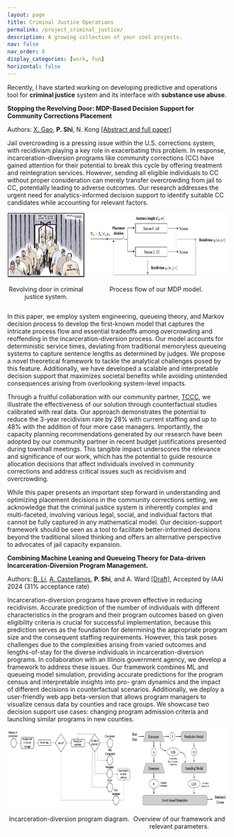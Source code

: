 ```yaml
---
layout: page
title: Criminal Justice Operations
permalink: /project_criminal_justice/
description: A growing collection of your cool projects.
nav: false
nav_order: 8
display_categories: [work, fun]
horizontal: false
---
```


Recently, I have started working on developing predictive and operations tool for **criminal justice** system and its interface with **substance use abuse**.

**Stopping the Revolving Door: MDP-Based Decision Support for Community Corrections Placement**

Authors: <ins>X. Gao</ins>, **P. Shi**, N. Kong [[Abstract and full paper]](https://papers.ssrn.com/sol3/papers.cfm?abstract_id=4672337)

Jail overcrowding is a pressing issue within the U.S. corrections system, with recidivism playing a key role in exacerbating this problem. In response, incarceration-diversion programs like community corrections (CC) have gained attention for their potential to break this cycle by offering treatment and reintegration services. However, sending all eligible individuals to CC without proper consideration can merely transfer overcrowding from jail to CC, potentially leading to adverse outcomes. Our research addresses the urgent need for analytics-informed decision support to identify suitable CC candidates while accounting for relevant factors. 

<div style="display: flex; justify-content: space-around;">
  <div style="text-align: center;">
    <img src="/assets/img/CC_revolving_door.png" alt="Alt text for image 1" style="width: auto; height: 150px;">
    <p>Revolving door in criminal justice system.</p>
  </div>
  <div style="text-align: center;">
    <img src="/assets/img/CC_model.png" alt="Alt text for image 2" style="width: auto; height: 150px;">
    <p>Process flow of our MDP model.</p>
  </div>
</div>

In this paper, we employ system engineering, queueing theory, and Markov decision process to develop the first-known model that captures the intricate process flow and essential tradeoffs among overcrowding and reoffending in the incarceration-diversion process. Our model accounts for deterministic service times, deviating from traditional memoryless queueing systems to capture sentence lengths as determined by judges. We propose a novel theoretical framework to tackle the analytical challenges posed by this feature. Additionally, we have developed a scalable and interpretable decision support that maximizes societal benefits while avoiding unintended consequences arising from overlooking system-level impacts.

Through a fruitful collaboration with our community partner, [TCCC](https://www.tippecanoe.in.gov/434/Community-Corrections), we illustrate the effectiveness of our solution through counterfactual studies calibrated with real data. Our approach demonstrates the potential to reduce the 3-year recidivism rate by 28% with current staffing and up to 48% with the addition of four more case managers. Importantly, the capacity planning recommendations generated by our research have been adopted by our community partner in recent budget justifications presented during townhall meetings. This tangible impact underscores the relevance and significance of our work, which has the potential to guide resource allocation decisions that affect individuals involved in community corrections and address critical issues such as recidivism and overcrowding.  

While this paper presents an important step forward in understanding and optimizing placement decisions in the community corrections setting, we acknowledge that the criminal justice system is inherently complex and multi-faceted, involving various legal, social, and individual factors that cannot be fully captured in any mathematical model. Our decision-support framework should be seen as a tool to facilitate better-informed decisions beyond the traditional siloed thinking and offers an alternative perspective to advocates of jail capacity expansion.  

**Combining Machine Leaning and Queueing Theory for Data-driven Incarceration-Diversion Program Management.**

Authors: <ins>B. Li</ins>, <ins>A. Castellanos</ins>, **P. Shi**, and A. Ward [[Draft]](https://web.ics.purdue.edu/~shi178/IAAI_24_forShare.pdf), Accepted by IAAI 2024 (31% acceptance rate)

Incarceration-diversion programs have proven effective in reducing recidivism. Accurate prediction of the number of individuals with different characteristics in the program and their program outcomes based on given eligibility criteria is crucial for successful implementation, because this prediction serves as the foundation for determining the appropriate program size and the consequent staffing requirements. However, this task poses challenges due to the complexities arising from varied outcomes and lengths-of-stay for the diverse individuals in incarceration-diversion programs. In collaboration with an Illinois government agency, we develop a framework to address these issues. Our framework combines ML and queueing model simulation, providing accurate predictions for the program census and interpretable insights into pro- gram dynamics and the impact of different decisions in counterfactual scenarios. Additionally, we deploy a user-friendly web app beta-version that allows program managers to visualize census data by counties and race groups. We showcase two decision support use cases: changing program admission criteria and launching similar programs in new counties.

<div style="display: flex; justify-content: space-around;">
  <div style="text-align: center;">
    <img src="/assets/img/IAAI_program.png" alt="Alt text for image 1" style="width: auto; height: 180px;">
    <p>Incarceration-diversion program diagram.</p>
  </div>
  <div style="text-align: center;">
    <img src="/assets/img/IAAI_framework.png" alt="Alt text for image 2" style="width: auto; height: 180px;">
    <p>Overview of our framework and relevant parameters.</p>
  </div>
</div>